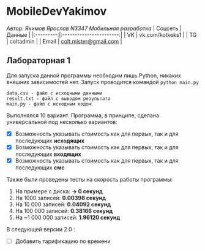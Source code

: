 # MobileDevYakimov

_Автор: Якимов Ярослав N3347 Мобильная разработка_
| Соцсеть | Данные |
|:---------:|:-----------------------:|
| VK | vk.com/kotkeks1 |
| TG | coltadmin |
| Email | colt.mister@gmail.com |

## Лабораторная 1

Для запуска данной программы необходим лишь Python, никаких внешних зависимостей нет.
Запуск проводится командой `python main.py`

```
data.csv - файл с исходными данными
result.txt - файл с выводом результата
main.py - файл с исходным кодом
```

Выполнялся 10 вариант. Программа, в принципе, сделана универсальной под несколько вариантов:

- [x] Возможность указывать стоимость как для первых, так и для последующих **исходящих**
- [x] Возможность указывать стоимость как для первых, так и для последующих **входящих**
- [x] Возможность указывать стоимость как для первых, так и для последующих **смс**

Также были проведены тесты на скорость работы программы:

1. На примере с диска: **-> 0 секунд**
2. На 1000 записей: **0.00398 секунд**
3. На 10 000 записей: **0.04092 секунд**
4. На 100 000 записей: **0.38166 секунд**
5. На ~1 000 000 записей: **1.96120 секунд**

В следующей версии 2.0 :

- [ ] Добавить тарификацию по времени
